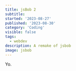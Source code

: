 ```yaml
---
title: jsBob 2
subtitle:
started: '2023-08-27'
published: '2023-08-30'
category: 'Coding'
visible: false
tags:
  - webdev
description: A remake of jsbob
image: jsbob
---
```


Yo.

<script lang="ts">
  import JsBobTwo from '$lib/games/jsbob2/Js-Bob-Two.svelte';
</script>

<JsBobTwo />

